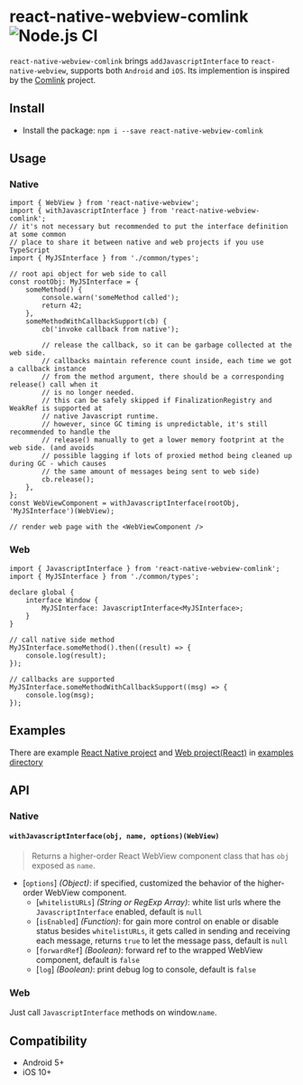 # react-native-webview-comlink ![Node.js CI](https://github.com/rocwind/react-native-webview-comlink/workflows/Node.js%20CI/badge.svg)

`react-native-webview-comlink` brings `addJavascriptInterface` to `react-native-webview`, supports both `Android` and `iOS`. Its implemention is inspired by the [Comlink](https://github.com/GoogleChromeLabs/comlink) project.

## Install

-   Install the package: `npm i --save react-native-webview-comlink`

## Usage

### Native

```
import { WebView } from 'react-native-webview';
import { withJavascriptInterface } from 'react-native-webview-comlink';
// it's not necessary but recommended to put the interface definition at some common
// place to share it between native and web projects if you use TypeScript
import { MyJSInterface } from './common/types';

// root api object for web side to call
const rootObj: MyJSInterface = {
    someMethod() {
        console.warn('someMethod called');
        return 42;
    },
    someMethodWithCallbackSupport(cb) {
        cb('invoke callback from native');

        // release the callback, so it can be garbage collected at the web side.
        // callbacks maintain reference count inside, each time we got a callback instance
        // from the method argument, there should be a corresponding release() call when it
        // is no longer needed.
        // this can be safely skipped if FinalizationRegistry and WeakRef is supported at
        // native Javascript runtime.
        // however, since GC timing is unpredictable, it's still recommended to handle the
        // release() manually to get a lower memory footprint at the web side. (and avoids
        // possible lagging if lots of proxied method being cleaned up during GC - which causes
        // the same amount of messages being sent to web side)
        cb.release();
    },
};
const WebViewComponent = withJavascriptInterface(rootObj, 'MyJSInterface')(WebView);

// render web page with the <WebViewComponent />
```

### Web

```
import { JavascriptInterface } from 'react-native-webview-comlink';
import { MyJSInterface } from './common/types';

declare global {
    interface Window {
        MyJSInterface: JavascriptInterface<MyJSInterface>;
    }
}

// call native side method
MyJSInterface.someMethod().then((result) => {
    console.log(result);
});

// callbacks are supported
MyJSInterface.someMethodWithCallbackSupport((msg) => {
    console.log(msg);
});
```

## Examples

There are example [React Native project](examples/native) and [Web project(React)](examples/web) in [examples directory](examples)

## API

### Native

#### `withJavascriptInterface(obj, name, options)(WebView)`

> Returns a higher-order React WebView component class that has `obj` exposed as `name`.

-   [`options`] _(Object)_: if specified, customized the behavior of the higher-order WebView component.
    -   [`whitelistURLs`] _(String or RegExp Array)_: white list urls where the `JavascriptInterface` enabled, default is `null`
    -   [`isEnabled`] _(Function)_: for gain more control on enable or disable status besides `whitelistURLs`, it gets called in sending and receiving each message, returns `true` to let the message pass, default is `null`
    -   [`forwardRef`] _(Boolean)_: forward ref to the wrapped WebView component, default is `false`
    -   [`log`] _(Boolean)_: print debug log to console, default is `false`

### Web

Just call `JavascriptInterface` methods on window.`name`.

## Compatibility

-   Android 5+
-   iOS 10+
